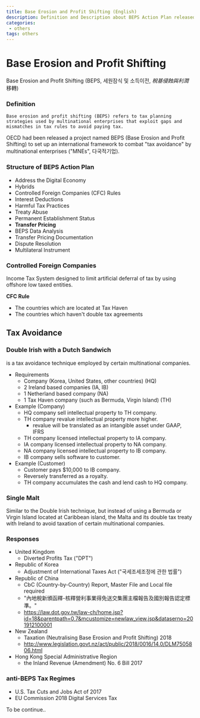 ```yaml
---
title: Base Erosion and Profit Shifting (English)
description: Definition and Description about BEPS Action Plan released by OECD
categories:
 - others
tags: others
---
```


# Base Erosion and Profit Shifting

Base Erosion and Profit Shifting (BEPS, 세원잠식 및 소득이전, *稅基侵蝕與利潤*移轉)



### Definition

```
Base erosion and profit shifting (BEPS) refers to tax planning strategies used by multinational enterprises that exploit gaps and mismatches in tax rules to avoid paying tax.
```

OECD had been released a project named BEPS (Base Erosion and Profit Shifting) to set up an international framework to combat "tax avoidance" by multinational enterprises ("MNEs", 다국적기업).



### Structure of BEPS Action Plan

* Address the Digital Economy
* Hybrids
* Controlled Foreign Companies (CFC) Rules
* Interest Deductions
* Harmful Tax Practices
* Treaty Abuse
* Permanent Establishment Status
* **Transfer Pricing**
* BEPS Data Analysis
* Transfer Pricing Documentation
* Dispute Resolution
* Multilateral Instrument 



### Controlled Foreign Companies

Income Tax System designed to limit artificial deferral of tax by using offshore low taxed entities.

**CFC Rule**

* The countries which are located at Tax Haven
* The countries which haven't double tax agreements 



## Tax Avoidance

### Double Irish with a Dutch Sandwich

is a tax avoidance technique employed by certain multinational companies.

* Requirements
  * Company (Korea, United States, other countries) (HQ)
  * 2 Ireland based companies (IA, IB)
  * 1 Netherland based company (NA)
  * 1 Tax Haven company (such as Bermuda, Virgin Island) (TH)
* Example (Company)
  * HQ company sell intellectual property to TH company.
  * TH company revalue intellectual property more higher.
    * revalue will be translated as an intangible asset under GAAP, IFRS
  * TH company licensed intellectual property to IA company.
  * IA company licensed intellectual property to NA company.
  * NA company licensed intellectual property to IB company.
  * IB company sells software to customer.
* Example (Customer)
  * Customer pays $10,000 to IB company.
  * Reversely transferred as a royalty.
  * TH company accumulates the cash and lend cash to HQ company.



### Single Malt

Similar to the Double Irish technique, but instead of using a Bermuda or Virgin Island located at Caribbean island, the Malta and its double tax treaty with Ireland to avoid taxation of certain multinational companies.



### Responses

* United Kingdom
  * Diverted Profits Tax ("DPT")
* Republic of Korea
  * Adjustment of International Taxes Act ("국세조세조정에 관한 법률")
* Republic of China
  * CbC (Country-by-Country) Report, Master File and Local file required
  * "內地稅新頒函釋-核釋營利事業得免送交集團主檔報告及國別報告認定標準。" 
  *  https://law.dot.gov.tw/law-ch/home.jsp?id=18&parentpath=0,7&mcustomize=newlaw_view.jsp&dataserno=201912100001 
* New Zealand
  * Taxation (Neutralising Base Erosion and Profit Shifting) 2018
  *  http://www.legislation.govt.nz/act/public/2018/0016/14.0/DLM7505806.html 
* Hong Kong Special Administrative Region
  * the Inland Revenue (Amendment) No. 6 Bill 2017



### anti-BEPS Tax Regimes

* U.S. Tax Cuts and Jobs Act of 2017
* EU Commission 2018 Digital Services Tax



To be continue..